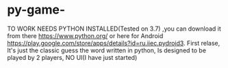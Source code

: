 # py-game-
TO WORK NEEDS PYTHON INSTALLED(Tested on 3.7)
,you can download it from there https://www.python.org/ or here for Android https://play.google.com/store/apps/details?id=ru.iiec.pydroid3.
First relase,
It's just the classic guess the word written in python,
Is designed to be played by 2 players,
NO UI(I have just started)
